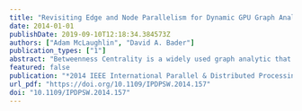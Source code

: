 ```yaml
---
title: "Revisiting Edge and Node Parallelism for Dynamic GPU Graph Analytics"
date: 2014-01-01
publishDate: 2019-09-10T12:18:34.384573Z
authors: ["Adam McLaughlin", "David A. Bader"]
publication_types: ["1"]
abstract: "Betweenness Centrality is a widely used graph analytic that has applications such as finding influential people in social networks, analyzing power grids, and studying protein interactions. However, its complexity makes its exact computation infeasible for large graphs of interest. Furthermore, networks tend to change over time, invalidating previously calculated results and encouraging new analyses regarding how centrality metrics vary with time. While GPUs have dominated regular, structured application domains, their high memory throughput and massive parallelism has made them a suitable target architecture for irregular, unstructured applications as well. In this paper we compare and contrast two GPU implementations of an algorithm for dynamic betweenness centrality. We show that typical network updates affect the centrality scores of a surprisingly small subset of the total number of vertices in the graph. By efficiently mapping threads to units of work we achieve up to a 110x speedup over a CPU implementation of the algorithm and can update the analytic 45x faster on average than a static recomputation on the GPU."
featured: false
publication: "*2014 IEEE International Parallel & Distributed Processing Symposium Workshops, Phoenix, AZ, USA, May 19-23, 2014*"
url_pdf: "https://doi.org/10.1109/IPDPSW.2014.157"
doi: "10.1109/IPDPSW.2014.157"
---
```


